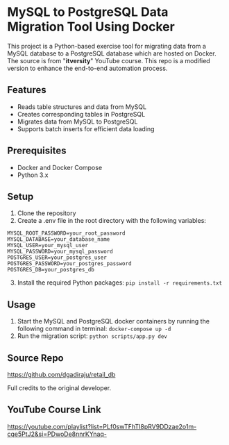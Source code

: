 # MySQL to PostgreSQL Data Migration Tool Using Docker
This project is a Python-based exercise tool for migrating data from a MySQL database to a PostgreSQL database which are hosted on Docker.
The source is from "**itversity**" YouTube course. This repo is a modified version to enhance the end-to-end automation process.

## Features
- Reads table structures and data from MySQL
- Creates corresponding tables in PostgreSQL
- Migrates data from MySQL to PostgreSQL
- Supports batch inserts for efficient data loading

## Prerequisites
- Docker and Docker Compose
- Python 3.x

## Setup
1. Clone the repository
2. Create a .env file in the root directory with the following variables:
```
MYSQL_ROOT_PASSWORD=your_root_password
MYSQL_DATABASE=your_database_name
MYSQL_USER=your_mysql_user
MYSQL_PASSWORD=your_mysql_password
POSTGRES_USER=your_postgres_user
POSTGRES_PASSWORD=your_postgres_password
POSTGRES_DB=your_postgres_db
```
3. Install the required Python packages:
```pip install -r requirements.txt```

## Usage
1. Start the MySQL and PostgreSQL docker containers by running the following command in terminal:
```docker-compose up -d```
2. Run the migration script:
```python scripts/app.py dev```

## Source Repo
https://github.com/dgadiraju/retail_db

Full credits to the original developer.

## YouTube Course Link
https://youtube.com/playlist?list=PLf0swTFhTI8pRV9DDzae2o1m-cqe5PtJ2&si=PDwoDe8nnrKYnaq-